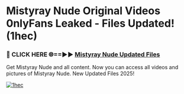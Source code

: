 # Mistyray Nude Original Videos 0nlyFans Leaked - Files Updated! (1hec)

<h3>🔴 CLICK HERE 🌐==►► <a href="https://tinyurl.com/5h6xmrr3" rel="nofollow">Mistyray Nude Updated Files</a></h3>

Get Mistyray Nude and all content. Now you can access all videos and pictures of Mistyray Nude. New Updated Files 2025!

[![1hec](https://i.imgur.com/KVD873Z.gif)](https://tinyurl.com/5h6xmrr3)
